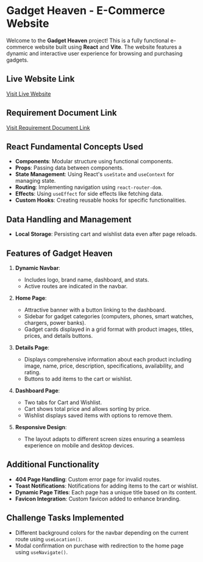 # Gadget Heaven - E-Commerce Website

Welcome to the **Gadget Heaven** project! This is a fully functional e-commerce website built using **React** and **Vite**. The website features a dynamic and interactive user experience for browsing and purchasing gadgets.

## Live Website Link

[Visit Live Website](https://soft-kringle-580750.netlify.app/)

## Requirement Document Link

[Visit Requirement Document Link](https://legacy.reactjs.org/docs/getting-started.html)

## React Fundamental Concepts Used

- **Components**: Modular structure using functional components.
- **Props**: Passing data between components.
- **State Management**: Using React's `useState` and `useContext` for managing state.
- **Routing**: Implementing navigation using `react-router-dom`.
- **Effects**: Using `useEffect` for side effects like fetching data.
- **Custom Hooks**: Creating reusable hooks for specific functionalities.

## Data Handling and Management

- **Local Storage**: Persisting cart and wishlist data even after page reloads.

## Features of Gadget Heaven

1. **Dynamic Navbar**:

   - Includes logo, brand name, dashboard, and stats.
   - Active routes are indicated in the navbar.

2. **Home Page**:

   - Attractive banner with a button linking to the dashboard.
   - Sidebar for gadget categories (computers, phones, smart watches, chargers, power banks).
   - Gadget cards displayed in a grid format with product images, titles, prices, and details buttons.

3. **Details Page**:

   - Displays comprehensive information about each product including image, name, price, description, specifications, availability, and rating.
   - Buttons to add items to the cart or wishlist.

4. **Dashboard Page**:

   - Two tabs for Cart and Wishlist.
   - Cart shows total price and allows sorting by price.
   - Wishlist displays saved items with options to remove them.

5. **Responsive Design**:
   - The layout adapts to different screen sizes ensuring a seamless experience on mobile and desktop devices.

## Additional Functionality

- **404 Page Handling**: Custom error page for invalid routes.
- **Toast Notifications**: Notifications for adding items to the cart or wishlist.
- **Dynamic Page Titles**: Each page has a unique title based on its content.
- **Favicon Integration**: Custom favicon added to enhance branding.

## Challenge Tasks Implemented

- Different background colors for the navbar depending on the current route using `useLocation()`.
- Modal confirmation on purchase with redirection to the home page using `useNavigate()`.
